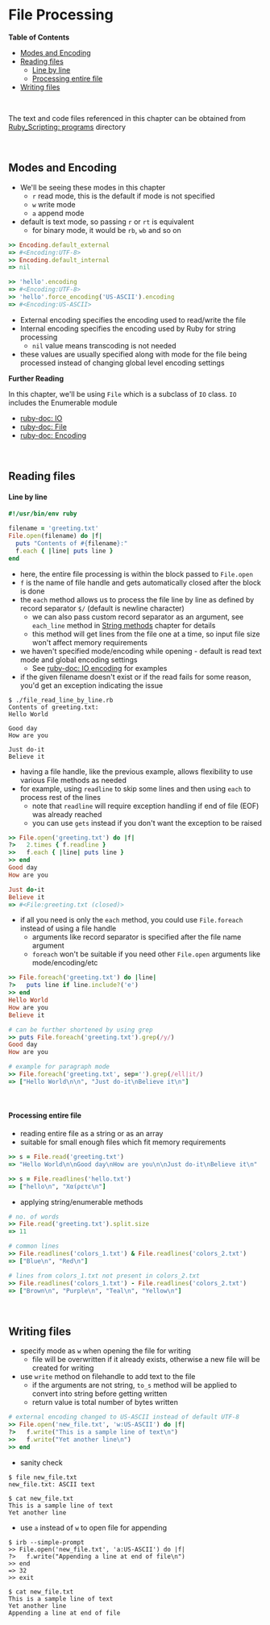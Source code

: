 # <a name="file-processing"></a>File Processing

**Table of Contents**

* [Modes and Encoding](#modes-and-encoding)
* [Reading files](#reading-files)
    * [Line by line](#line-by-line)
    * [Processing entire file](#processing-entire-file)
* [Writing files](#writing-files)

<br>

The text and code files referenced in this chapter can be obtained from [Ruby_Scripting: programs](https://github.com/learnbyexample/Ruby_Scripting/tree/master/programs) directory

<br>

## <a name="modes-and-encoding"></a>Modes and Encoding

* We'll be seeing these modes in this chapter
    * `r` read mode, this is the default if mode is not specified
    * `w` write mode
    * `a` append mode
* default is text mode, so passing `r` or `rt` is equivalent
    * for binary mode, it would be `rb`, `wb` and so on

```ruby
>> Encoding.default_external
=> #<Encoding:UTF-8>
>> Encoding.default_internal
=> nil

>> 'hello'.encoding
=> #<Encoding:UTF-8>
>> 'hello'.force_encoding('US-ASCII').encoding
=> #<Encoding:US-ASCII>
```

* External encoding specifies the encoding used to read/write the file
* Internal encoding specifies the encoding used by Ruby for string processing
    * `nil` value means transcoding is not needed
* these values are usually specified along with mode for the file being processed instead of changing global level encoding settings

**Further Reading**

In this chapter, we'll be using `File` which is a subclass of `IO` class. `IO` includes the Enumerable module

* [ruby-doc: IO](https://ruby-doc.org/core-2.5.0/IO.html)
* [ruby-doc: File](https://ruby-doc.org/core-2.5.0/File.html)
* [ruby-doc: Encoding](https://ruby-doc.org/core-2.5.0/Encoding.html)

<br>

## <a name="reading-files"></a>Reading files

#### <a name="line-by-line"></a>Line by line

```ruby
#!/usr/bin/env ruby

filename = 'greeting.txt'
File.open(filename) do |f|
  puts "Contents of #{filename}:"
  f.each { |line| puts line }
end
```

* here, the entire file processing is within the block passed to `File.open`
* `f` is the name of file handle and gets automatically closed after the block is done
* the `each` method allows us to process the file line by line as defined by record separator `$/` (default is newline character)
    * we can also pass custom record separator as an argument, see `each_line` method in [String methods](./String_methods.md#looping) chapter for details
    * this method will get lines from the file one at a time, so input file size won't affect memory requirements
* we haven't specified mode/encoding while opening - default is read text mode and global encoding settings
    * See [ruby-doc: IO encoding](https://ruby-doc.org/core-2.5.0/Encoding.html#class-Encoding-label-IO+encoding+example) for examples
* if the given filename doesn't exist or if the read fails for some reason, you'd get an exception indicating the issue

```
$ ./file_read_line_by_line.rb
Contents of greeting.txt:
Hello World

Good day
How are you

Just do-it
Believe it
```

* having a file handle, like the previous example, allows flexibility to use various File methods as needed
* for example, using `readline` to skip some lines and then using `each` to process rest of the lines
    * note that `readline` will require exception handling if end of file (EOF) was already reached
    * you can use `gets` instead if you don't want the exception to be raised

```ruby
>> File.open('greeting.txt') do |f|
?>   2.times { f.readline }
>>   f.each { |line| puts line }
>> end
Good day
How are you

Just do-it
Believe it
=> #<File:greeting.txt (closed)>
```

* if all you need is only the `each` method, you could use `File.foreach` instead of using a file handle
    * arguments like record separator is specified after the file name argument
    * `foreach` won't be suitable if you need other `File.open` arguments like mode/encoding/etc

```ruby
>> File.foreach('greeting.txt') do |line|
?>   puts line if line.include?('e')
>> end
Hello World
How are you
Believe it

# can be further shortened by using grep
>> puts File.foreach('greeting.txt').grep(/y/)
Good day
How are you

# example for paragraph mode
>> File.foreach('greeting.txt', sep='').grep(/ell|it/)
=> ["Hello World\n\n", "Just do-it\nBelieve it\n"]
```

<br>

#### <a name="processing-entire-file"></a>Processing entire file

* reading entire file as a string or as an array
* suitable for small enough files which fit memory requirements

```ruby
>> s = File.read('greeting.txt')
=> "Hello World\n\nGood day\nHow are you\n\nJust do-it\nBelieve it\n"

>> s = File.readlines('hello.txt')
=> ["hello\n", "Χαίρετε\n"]
```

* applying string/enumerable methods

```ruby
# no. of words
>> File.read('greeting.txt').split.size
=> 11

# common lines
>> File.readlines('colors_1.txt') & File.readlines('colors_2.txt')
=> ["Blue\n", "Red\n"]

# lines from colors_1.txt not present in colors_2.txt
>> File.readlines('colors_1.txt') - File.readlines('colors_2.txt')
=> ["Brown\n", "Purple\n", "Teal\n", "Yellow\n"]
```

<br>

## <a name="writing-files"></a>Writing files

* specify mode as `w` when opening the file for writing
    * file will be overwritten if it already exists, otherwise a new file will be created for writing
* use `write` method on filehandle to add text to the file
    * if the arguments are not string, `to_s` method will be applied to convert into string before getting written
    * return value is total number of bytes written

```ruby
# external encoding changed to US-ASCII instead of default UTF-8
>> File.open('new_file.txt', 'w:US-ASCII') do |f|
?>   f.write("This is a sample line of text\n")
>>   f.write("Yet another line\n")
>> end
```

* sanity check

```
$ file new_file.txt
new_file.txt: ASCII text

$ cat new_file.txt
This is a sample line of text
Yet another line
```

* use `a` instead of `w` to open file for appending

```
$ irb --simple-prompt
>> File.open('new_file.txt', 'a:US-ASCII') do |f|
?>   f.write("Appending a line at end of file\n")
>> end
=> 32
>> exit

$ cat new_file.txt
This is a sample line of text
Yet another line
Appending a line at end of file
```



